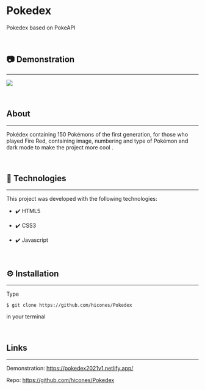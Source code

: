 # Pokedex
Pokedex based on PokeAPI

<br>
<h2>📷 Demonstration</h2>
<hr>
<p>
    <img src="https://user-images.githubusercontent.com/58652794/107089277-215b5880-67dd-11eb-83df-ad5b59f4d6f3.gif">
</p>
<br>
<h2>About</h2>
<hr>
<p>Pokédex containing 150 Pokémons of the first generation, for those who played Fire Red, containing image, numbering and type of Pokémon and dark mode to make the project more cool
.</p>
<br>
<h2>🚀 Technologies</h2>
<hr>
<p>This project was developed with the following technologies:</p>
<ul>
    <li><p>✔️ HTML5</p></li>
    <li><p>✔️ CSS3</p></li>
    <li><p>✔️ Javascript</p></li>
</ul>
<br>
<h2>⚙️ Installation</h2>
<hr>
<p>Type <pre><code>$ git clone https://github.com/hicones/Pokedex</code></pre> in your terminal</p>
<br>
<h2>Links</h2>
<hr>
<p>Demonstration: <a href="https://pokedex2021v1.netlify.app/">https://pokedex2021v1.netlify.app/ </a></p>
<p>Repo: <a href="https://github.com/hicones/Pokedex">https://github.com/hicones/Pokedex </a></p>
